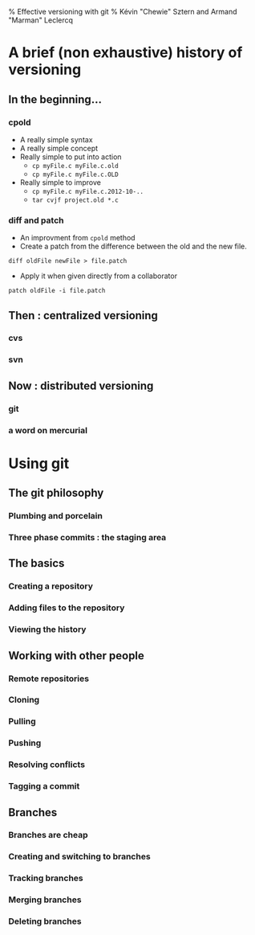 % Effective versioning with git
% Kévin "Chewie" Sztern and Armand "Marman" Leclercq

# A brief (non exhaustive) history of versioning

## In the beginning...

### cpold
* A really simple syntax
* A really simple concept
* Really simple to put into action
    * `cp myFile.c myFile.c.old`
    * `cp myFile.c myFile.c.OLD`
* Really simple to improve
    * `cp myFile.c myFile.c.2012-10-..`
    * `tar cvjf project.old *.c`

### diff and patch
* An improvment from `cpold` method
* Create a patch from the difference between the old and the new file.

~~~~~~~~~~~~~~~~~~~~~~~~~~~~~~~~~
diff oldFile newFile > file.patch
~~~~~~~~~~~~~~~~~~~~~~~~~~~~~~~~~


* Apply it when given directly from a collaborator

~~~~~~~~~~~~~~~~~~~~~~~~~~~
patch oldFile -i file.patch
~~~~~~~~~~~~~~~~~~~~~~~~~~~

## Then : centralized versioning

### cvs

### svn

## Now : distributed versioning

### git

### a word on mercurial

# Using git

## The git philosophy

### Plumbing and porcelain

### Three phase commits : the staging area

## The basics

### Creating a repository

### Adding files to the repository

### Viewing the history

## Working with other people

### Remote repositories

### Cloning

### Pulling

### Pushing

### Resolving conflicts

### Tagging a commit

## Branches

### Branches are cheap

### Creating and switching to branches

### Tracking branches

### Merging branches

### Deleting branches

